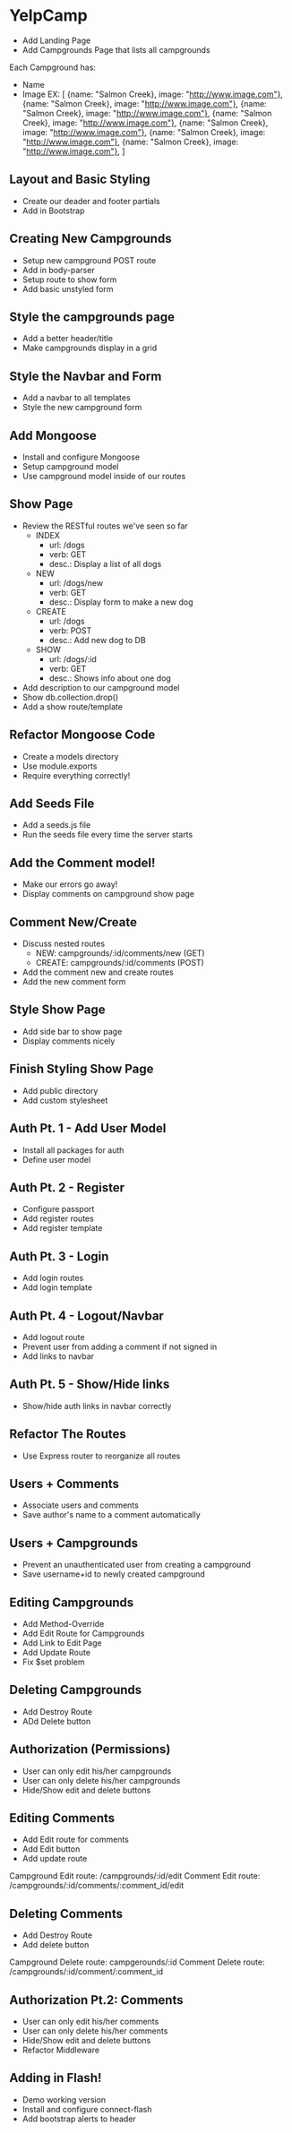 # YelpCamp

* Add Landing Page
* Add Campgrounds Page that lists all campgrounds

Each Campground has:
* Name
* Image
    EX:
        [
            {name: "Salmon Creek}, image: "http://www.image.com"},
            {name: "Salmon Creek}, image: "http://www.image.com"},
            {name: "Salmon Creek}, image: "http://www.image.com"},
            {name: "Salmon Creek}, image: "http://www.image.com"},
            {name: "Salmon Creek}, image: "http://www.image.com"},
            {name: "Salmon Creek}, image: "http://www.image.com"},
            {name: "Salmon Creek}, image: "http://www.image.com"},
        ]

## Layout and Basic Styling
* Create our deader and footer partials
* Add in Bootstrap

## Creating New Campgrounds
* Setup new campground POST route
* Add in body-parser
* Setup route to show form
* Add basic unstyled form

## Style the campgrounds page
* Add a better header/title
* Make campgrounds display in a grid

## Style the Navbar and Form
* Add a navbar to all templates
* Style the new campground form

## Add Mongoose
* Install and configure Mongoose
* Setup campground model
* Use campground model inside of our routes

## Show Page
* Review the RESTful routes we've seen so far
    - INDEX
        - url: /dogs
        - verb: GET
        - desc.: Display a list of all dogs
    - NEW
        - url: /dogs/new
        - verb: GET
        - desc.: Display form to make a new dog
    - CREATE
        - url: /dogs
        - verb: POST
        - desc.: Add new dog to DB
    - SHOW
        - url: /dogs/:id
        - verb: GET
        - desc.: Shows info about one dog
* Add description to our campground model
* Show db.collection.drop()
* Add a show route/template

## Refactor Mongoose Code
- Create a models directory
- Use module.exports
- Require everything correctly!

## Add Seeds File
- Add a seeds.js file
- Run the seeds file every time the server starts

## Add the Comment model!
- Make our errors go away!
- Display comments on campground show page

## Comment New/Create
- Discuss nested routes
    - NEW: campgrounds/:id/comments/new (GET)
    - CREATE: campgrounds/:id/comments (POST)
- Add the comment new and create routes
- Add the new comment form

## Style Show Page
- Add side bar to show page
- Display comments nicely

## Finish Styling Show Page
- Add public directory
- Add custom stylesheet

## Auth Pt. 1 - Add User Model
- Install all packages for auth
- Define user model

## Auth Pt. 2 - Register
- Configure passport
- Add register routes
- Add register template

## Auth Pt. 3 - Login
- Add login routes
- Add login template

## Auth Pt. 4 - Logout/Navbar
- Add logout route
- Prevent user from adding a comment if not signed in
- Add links to navbar

## Auth Pt. 5 - Show/Hide links
- Show/hide auth links in navbar correctly

## Refactor The Routes
- Use Express router to reorganize all routes

## Users + Comments
- Associate users and comments
- Save author's name to a comment automatically

## Users + Campgrounds
- Prevent an unauthenticated user from creating a campground
- Save username+id to newly created campground

## Editing Campgrounds
- Add Method-Override
- Add Edit Route for Campgrounds
- Add Link to Edit Page
- Add Update Route
- Fix $set problem

## Deleting Campgrounds
- Add Destroy Route
- ADd Delete button

## Authorization (Permissions)
- User can only edit his/her campgrounds
- User can only delete his/her campgrounds
- Hide/Show edit and delete buttons

## Editing Comments
- Add Edit route for comments
- Add Edit button
- Add update route

Campground Edit route: /campgrounds/:id/edit
Comment Edit route: /campgrounds/:id/comments/:comment_id/edit

## Deleting Comments
- Add Destroy Route
- Add delete button

Campground Delete route: campgerounds/:id
Comment Delete route: /campgrounds/:id/comment/:comment_id

## Authorization Pt.2: Comments
- User can only edit his/her comments
- User can only delete his/her comments
- Hide/Show edit and delete buttons
- Refactor Middleware

## Adding in Flash!
- Demo working version
- Install and configure connect-flash
- Add bootstrap alerts to header